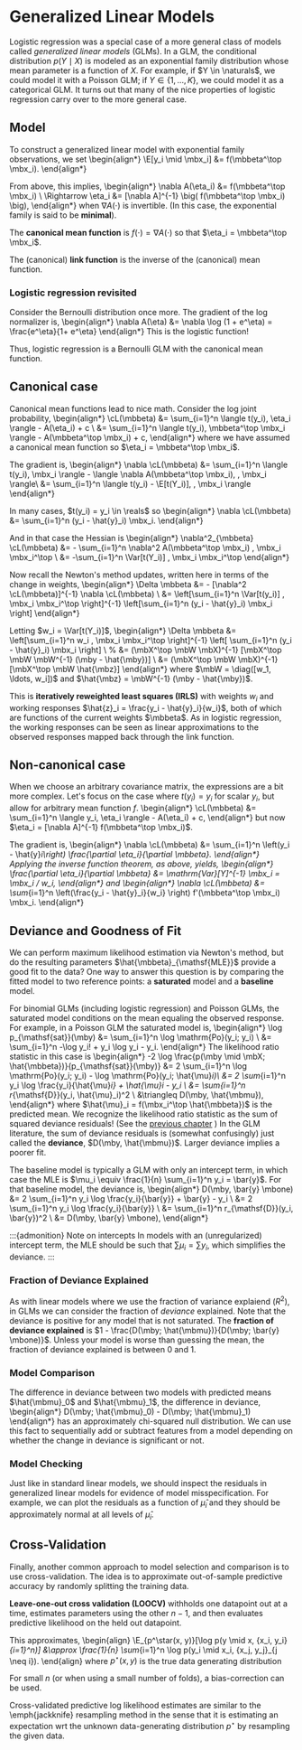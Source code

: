 # Generalized Linear Models
    
Logistic regression was a special case of a more general class of models called _generalized linear models_ (GLMs). In a GLM, the conditional distribution $p(Y \mid X)$ is modeled as an exponential family distribution whose mean parameter is a function of $X$. For example, if $Y \in \naturals$, we could model it with a Poisson GLM; if $Y \in \{1,\ldots,K\}$, we could model it as a categorical GLM. It turns out that many of the nice properties of logistic regression carry over to the more general case.

## Model
To construct a generalized linear model with exponential family observations, we set 
\begin{align*}
    \E[y_i \mid \mbx_i] &= f(\mbbeta^\top \mbx_i).
\end{align*}
    
From above, this implies,
\begin{align*}
    \nabla A(\eta_i) &= f(\mbbeta^\top \mbx_i) \\
    \Rightarrow \eta_i &= [\nabla A]^{-1} \big( f(\mbbeta^\top \mbx_i) \big),
\end{align*}
when $\nabla A(\cdot)$ is invertible. (In this case, the exponential family is said to be **minimal**).
    
The **canonical mean function** is $f(\cdot) = \nabla A(\cdot)$ so that $\eta_i = \mbbeta^\top \mbx_i$.
    
The (canonical) **link function** is the inverse of the (canonical) mean function.

    
### Logistic regression revisited
Consider the Bernoulli distribution once more. The gradient of the log normalizer is,
\begin{align*}
    \nabla A(\eta) &= \nabla \log (1 + e^\eta) 
    = \frac{e^\eta}{1+ e^\eta}
\end{align*}
This is the logistic function!

Thus, logistic regression is a Bernoulli GLM with the canonical mean function.


## Canonical case

Canonical mean functions lead to nice math. Consider the log joint probability,
\begin{align*}
    \cL(\mbbeta) 
    &= \sum_{i=1}^n \langle t(y_i), \eta_i \rangle - A(\eta_i)  + c \\
    &= \sum_{i=1}^n \langle t(y_i), \mbbeta^\top \mbx_i \rangle - A(\mbbeta^\top \mbx_i) + c,
\end{align*}
where we have assumed a canonical mean function so $\eta_i = \mbbeta^\top \mbx_i$.

The gradient is,
\begin{align*}
    \nabla \cL(\mbbeta) 
    &= \sum_{i=1}^n \langle t(y_i), \mbx_i \rangle - \langle \nabla A(\mbbeta^\top \mbx_i), \, \mbx_i \rangle\\
    &= \sum_{i=1}^n \langle t(y_i) - \E[t(Y_i)], \, \mbx_i \rangle
\end{align*}

In many cases, $t(y_i) = y_i \in \reals$ so
\begin{align*}
    \nabla \cL(\mbbeta) 
    &= \sum_{i=1}^n (y_i - \hat{y}_i) \mbx_i.
\end{align*}

And in that case the Hessian is
\begin{align*}
    \nabla^2_{\mbbeta} \cL(\mbbeta) 
    &= - \sum_{i=1}^n \nabla^2 A(\mbbeta^\top \mbx_i) \, \mbx_i \mbx_i^\top \\
    &= -\sum_{i=1}^n \Var[t(Y_i)] \, \mbx_i \mbx_i^\top
\end{align*}

Now recall the Newton's method updates, written here in terms of the change in weights,
\begin{align*}
    \Delta \mbbeta &= - [\nabla^2 \cL(\mbbeta)]^{-1} \nabla \cL(\mbbeta) \\
    &= \left[\sum_{i=1}^n \Var[t(y_i)] \, \mbx_i \mbx_i^\top \right]^{-1} \left[\sum_{i=1}^n (y_i - \hat{y}_i) \mbx_i \right]
\end{align*}

Letting $w_i = \Var[t(Y_i)]$,
\begin{align*}
    \Delta \mbbeta &=
    \left[\sum_{i=1}^n w_i \, \mbx_i \mbx_i^\top \right]^{-1} \left[ \sum_{i=1}^n (y_i - \hat{y}_i) \mbx_i \right] \\
    % &= (\mbX^\top \mbW \mbX)^{-1} [\mbX^\top \mbW \mbW^{-1} (\mby - \hat{\mby})] \\
    &= (\mbX^\top \mbW \mbX)^{-1} [\mbX^\top \mbW \hat{\mbz}]
\end{align*}
where $\mbW = \diag([w_1, \ldots, w_i])$ and $\hat{\mbz} = \mbW^{-1} (\mby - \hat{\mby})$. 

This is **iteratively reweighted least squares (IRLS)** with weights $w_i$ and working responses $\hat{z}_i = \frac{y_i - \hat{y}_i}{w_i}$, both of which are functions of the current weights $\mbbeta$. As in logistic regression, the working responses can be seen as linear approximations to the observed responses mapped back through the link function.

## Non-canonical case

When we choose an arbitrary covariance matrix, the expressions are a bit more complex. Let's focus on the case where $t(y_i) = y_i$ for scalar $y_i$, but allow for arbitrary mean function $f$. 
\begin{align*}
    \cL(\mbbeta) 
    &= \sum_{i=1}^n \langle y_i, \eta_i \rangle - A(\eta_i)  + c,
\end{align*}
but now $\eta_i = [\nabla A]^{-1} f(\mbbeta^\top \mbx_i)$. 

The gradient is,
\begin{align*}
    \nabla \cL(\mbbeta) 
    &= \sum_{i=1}^n \left(y_i - \hat{y}_i\right) \frac{\partial \eta_i}{\partial \mbbeta}.
\end{align*}
Applying the inverse function theorem, as above, yields,
\begin{align*}
\frac{\partial \eta_i}{\partial \mbbeta} 
&= \mathrm{Var}[Y]^{-1} \mbx_i = \mbx_i / w_i,
\end{align*}
and
\begin{align*}
    \nabla \cL(\mbbeta) 
    &= \sum_{i=1}^n \left(\frac{y_i - \hat{y}_i}{w_i} \right) f'(\mbbeta^\top \mbx_i) \mbx_i.
\end{align*}

## Deviance and Goodness of Fit

We can perform maximum likelihood estimation via Newton's method, but do the resulting parameters $\hat{\mbbeta}_{\mathsf{MLE}}$ provide a good fit to the data? One way to answer this question is by comparing the fitted model to two reference points: a **saturated** model and a **baseline** model.

For binomial GLMs (including logistic regression) and Poisson GLMs, the saturated model conditions on the mean equaling the observed response. For example, in a Poisson GLM the saturated model is,
\begin{align*}
\log p_{\mathsf{sat}}(\mby) 
&= \sum_{i=1}^n \log \mathrm{Po}(y_i; y_i) \\
&= \sum_{i=1}^n -\log y_i! + y_i \log y_i - y_i.
\end{align*}
The likelihood ratio statistic in this case is 
\begin{align*}
-2 \log \frac{p(\mby \mid \mbX; \hat{\mbbeta})}{p_{\mathsf{sat}}(\mby)} 
&= 2 \sum_{i=1}^n \log \mathrm{Po}(y_i; y_i) - \log \mathrm{Po}(y_i; \hat{\mu}_i)\\
&= 2 \sum_{i=1}^n y_i \log \frac{y_i}{\hat{\mu}_i} + \hat{\mu}_i - y_i \\
&= \sum_{i=1}^n r_{\mathsf{D}}(y_i, \hat{\mu}_i)^2 \\
&\triangleq D(\mby, \hat{\mbmu}),
\end{align*}
where $\hat{\mu}_i = f(\mbx_i^\top \hat{\mbbeta})$ is the predicted mean. 
We recognize the likelihood ratio statistic as the sum of squared deviance residuals! (See the [previous chapter](./04_expfam.md) ) 
In the GLM literature, the sum of deviance residuals is (somewhat confusingly) just called the **deviance**, $D(\mby, \hat{\mbmu})$. Larger deviance implies a poorer fit. 

The baseline model is typically a GLM with only an intercept term, in which case the MLE is $\mu_i \equiv \frac{1}{n} \sum_{i=1}^n y_i = \bar{y}$. For that baseline model, the deviance is,
\begin{align*}
D(\mby, \bar{y} \mbone)
&= 2 \sum_{i=1}^n y_i \log \frac{y_i}{\bar{y}} + \bar{y} - y_i \\
&= 2 \sum_{i=1}^n y_i \log \frac{y_i}{\bar{y}} \\
&= \sum_{i=1}^n r_{\mathsf{D}}(y_i, \bar{y})^2 \\
&= D(\mby, \bar{y} \mbone),
\end{align*}

:::{admonition} Note on intercepts
In models with an (unregularized) intercept term, the MLE should be such that $\sum \mu_i = \sum y_i$, which simplifies the deviance.
:::

### Fraction of Deviance Explained
As with linear models where we use the fraction of variance explaiend ($R^2$), in GLMs we can consider the fraction of _deviance_ explained. Note that the deviance is positive for any model that is not saturated. The **fraction of deviance explained** is $1 - \frac{D(\mby; \hat{\mbmu})}{D(\mby; \bar{y} \mbone)}$. Unless your model is worse than guessing the mean, the fraction of deviance explained is between 0 and 1. 

### Model Comparison 
The difference in deviance between two models with predicted means $\hat{\mbmu}_0$ and $\hat{\mbmu}_1$, the difference in deviance,
\begin{align*}
D(\mby; \hat{\mbmu}_0) - D(\mby; \hat{\mbmu}_1)
\end{align*}
has an approximately chi-squared null distribution. We can use this fact to sequentially add or subtract features from a model depending on whether the change in deviance is significant or not. 

### Model Checking
Just like in standard linear models, we should inspect the residuals in generalized linear models for evidence of model misspecification. For example, we can plot the residuals as a function of $\hat{\mu}_i$ and they should be approximately normal at all levels of $\hat{\mu}_i$.

## Cross-Validation

Finally, another common approach to model selection and comparison is to use cross-validation. The idea is to approximate out-of-sample predictive accuracy by randomly splitting the training data. 

**Leave-one-out cross validation (LOOCV)** withholds one datapoint out at a time, estimates parameters using the other $n-1$, and then evaluates predictive likelihood on the held out datapoint.

This approximates,
\begin{align}
    \E_{p^\star(x, y)}[\log p(y \mid x, \{x_i, y_i\}_{i=1}^n)] &\approx
    \frac{1}{n} \sum_{i=1}^n \log p(y_i \mid x_i, \{x_j, y_j\}_{j \neq i}).
\end{align}
where $p^\star(x, y)$ is the true data generating distribution

For small $n$ (or when using a small number of folds), a bias-correction can be used. 
<!-- (See pg. 175-176 of the book.) -->

Cross-validated predictive log likelihood estimates are similar to the \emph{jackknife} resampling method in the sense that it is estimating an expectation wrt the unknown data-generating distribution $p^\star$ by resampling the given data. 


